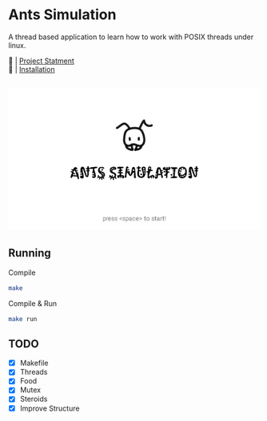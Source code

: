 # Ants Simulation
A thread based application to learn how to work with POSIX threads under linux.

🔗 | [Project Statment](docs/project3_threads.pdf)  <br>
🔗 | [Installation](docs/install.md)<br>

![Simulation](assets/simulation.webp)<br>
---
## Running

Compile  

```bash
make
```

Compile & Run

```bash
make run
```


## TODO
- [x] Makefile
- [x] Threads
- [x] Food
- [x] Mutex
- [x] Steroids
- [x] Improve Structure
